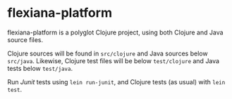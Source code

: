 # flexiana-platform

flexiana-platform is a polyglot Clojure project, using both Clojure and Java
source files.

Clojure sources will be found in `src/clojure` and Java sources below
`src/java`. Likewise, Clojure test files will be below `test/clojure`
and Java tests below `test/java`.

Run *Junit* tests using `lein run-junit`, and Clojure tests (as usual)
with `lein test`.
